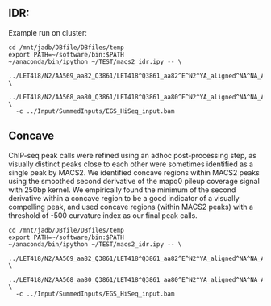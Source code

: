 ## IDR:

Example run on cluster:

```{.sh}
cd /mnt/jadb/DBfile/DBfiles/temp
export PATH=~/software/bin:$PATH
~/anaconda/bin/ipython ~/TEST/macs2_idr.ipy -- \
  ../LET418/N2/AA569_aa82_Q3861/LET418^Q3861_aa82^E^N2^YA_aligned^NA^NA_AA569^F1033833.bam \
  ../LET418/N2/AA568_aa80_Q3861/LET418^Q3861_aa80^E^N2^YA_aligned^NA^NA_AA568^F5e33833.bam \
  -c ../Input/SummedInputs/EGS_HiSeq_input.bam
```

## Concave

ChIP-seq peak calls were refined using an adhoc post-processing step,
as visually distinct peaks close to each other were sometimes
identified as a single peak by MACS2. We identified concave regions
within MACS2 peaks using the smoothed second derivative of the
mapq0 pileup coverage signal with 250bp kernel. We empirically found the minimum of
the second derivative within a concave region to be a good indicator
of a visually compelling peak, and used concave regions (within MACS2
peaks) with a threshold of -500 curvature index as our final peak calls.


```{.sh}
cd /mnt/jadb/DBfile/DBfiles/temp
export PATH=~/software/bin:$PATH
~/anaconda/bin/ipython ~/TEST/macs2_idr.ipy -- \
  ../LET418/N2/AA569_aa82_Q3861/LET418^Q3861_aa82^E^N2^YA_aligned^NA^NA_AA569^F1033833.bam \
  ../LET418/N2/AA568_aa80_Q3861/LET418^Q3861_aa80^E^N2^YA_aligned^NA^NA_AA568^F5e33833.bam \
  -c ../Input/SummedInputs/EGS_HiSeq_input.bam
```
